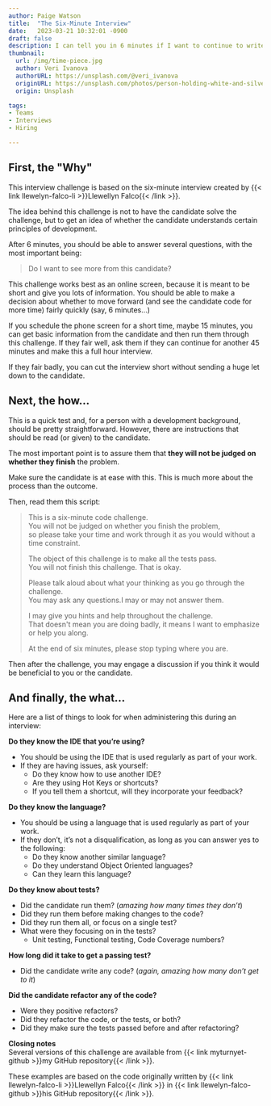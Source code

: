 ```yaml
---
author: Paige Watson
title:  "The Six-Minute Interview"
date:   2023-03-21 10:32:01 -0900
draft: false
description: I can tell you in 6 minutes if I want to continue to write code with a candidate.
thumbnail:
  url: /img/time-piece.jpg
  author: Veri Ivanova
  authorURL: https://unsplash.com/@veri_ivanova
  originURL: https://unsplash.com/photos/person-holding-white-and-silver-colored-pocket-watch-p3Pj7jOYvnM
  origin: Unsplash

tags:
- Teams
- Interviews
- Hiring

---
```


## First, the "Why"

This interview challenge is based on the six-minute interview created by {{< link llewelyn-falco-li >}}Llewellyn Falco{{< /link >}}.

The idea behind this challenge is not to have the candidate solve the challenge, but to get an idea of whether the
candidate understands certain principles of development.

After 6 minutes, you should be able to answer several questions, with the most important being:

> Do I want to see more from this candidate?

This challenge works best as an online screen, because it is meant to be short and give you lots of information. You
should be able to make a decision about whether to move forward (and see the candidate code for more time) fairly
quickly (say, 6 minutes…)

If you schedule the phone screen for a short time, maybe 15 minutes, you can get basic information from the candidate
and then run them through this challenge. If they fair well, ask them if they can continue for another 45 minutes and
make this a full hour interview.

If they fair badly, you can cut the interview short without sending a huge let down to the candidate.

## Next, the how…

This is a quick test and, for a person with a development background, should be pretty straightforward. However, there
are instructions that should be read (or given) to the candidate.

The most important point is to assure them that **they will not be judged on whether they finish** the problem.

Make sure the candidate is at ease with this. This is much more about the process than the outcome.

Then, read them this script:

> This is a six-minute code challenge.  
> You will not be judged on whether you finish the problem,  
> so please take your time and work through it as you would without a time constraint.
>
>   The object of this challenge is to make all the tests pass.   
> You will not finish this challenge. That is okay.
>
>   Please talk aloud about what your thinking as you go through the challenge.   
> You may ask any questions.I may or may not answer them.
>
>   I may give you hints and help throughout the challenge.   
>  That doesn't mean you are doing badly, it means I want to emphasize or help you along.
>
>   At the end of six minutes, please stop typing where you are.

Then after the challenge, you may engage a discussion if you think it would be beneficial to you or the candidate.

## And finally, the what…

Here are a list of things to look for when administering this during an interview:

**Do they know the IDE that you’re using?**

- You should be using the IDE that is used regularly as part of your
  work.
- If they are having issues, ask yourself:
    - Do they know how to use another IDE?
    - Are they using Hot Keys or shortcuts?
    - If you tell them a shortcut, will they incorporate your feedback?

**Do they know the language?**

- You should be using a language that is used regularly as part of your work.
- If they don’t, it’s not a disqualification, as long as you can answer yes to the following:
    - Do they know another similar language?
    - Do they understand Object Oriented languages?
    - Can they learn this language?

**Do they know about tests?**

- Did the candidate run them? (*amazing how many times they don’t*)
- Did they run them before making changes to the code?
- Did they run them all, or focus on a single test?
- What were they focusing on in the tests?
    - Unit testing, Functional testing, Code Coverage numbers?

**How long did it take to get a passing test?**

- Did the candidate write any code? (*again, amazing how many don’t get to it*)

**Did the candidate refactor any of the code?**

- Were they positive refactors?
- Did they refactor the code, or the tests, or both?
- Did they make sure the tests passed before and after refactoring?

**Closing notes**  
Several versions of this challenge are available from {{< link myturnyet-github >}}my GitHub repository{{< /link >}}.

These examples are based on the code originally written by {{< link llewelyn-falco-li >}}Llewellyn Falco{{< /link >}} in {{< link llewelyn-falco-github >}}his GitHub repository{{< /link >}}.
